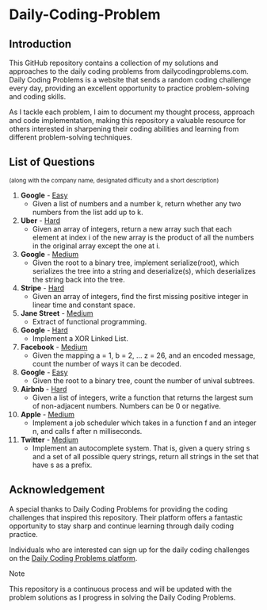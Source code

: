 # Daily-Coding-Problem

## Introduction
This GitHub repository contains a collection of my solutions and approaches to the daily coding problems from dailycodingproblems.com. Daily Coding Problems is a website that sends a random coding challenge every day, providing an excellent opportunity to practice problem-solving and coding skills.

As I tackle each problem, I aim to document my thought process, approach and code implementation, making this repository a valuable resource for others interested in sharpening their coding abilities and learning from different problem-solving techniques.

## List of Questions 
<sup>(along with the company name, designated difficulty and a short description)</sup>

1. **Google** - [Easy](https://github.com/SohhamSeal/Daily-Coding-Problem/tree/main/Day%20%23001%20-%20Google)
   - Given a list of numbers and a number k, return whether any two numbers from the list add up to k.
2. **Uber** - [Hard](https://github.com/SohhamSeal/Daily-Coding-Problem/tree/main/Day%20%23002%20-%20Uber)
   - Given an array of integers, return a new array such that each element at index i of the new array is the product of all the numbers in the original array except the one at i.
3. **Google** - [Medium](https://github.com/SohhamSeal/Daily-Coding-Problem/tree/main/Day%20%23003%20-%20Google)
   - Given the root to a binary tree, implement serialize(root), which serializes the tree into a string and deserialize(s), which deserializes the string back into the tree.
4. **Stripe** - [Hard](https://github.com/SohhamSeal/Daily-Coding-Problem/tree/main/Day%20%23004%20-%20Stripe)
   - Given an array of integers, find the first missing positive integer in linear time and constant space.
5. **Jane Street** - [Medium](https://github.com/SohhamSeal/Daily-Coding-Problem/tree/main/Day%20%23005%20-%20Jane%20Street)
    - Extract of functional programming.
6. **Google** - [Hard](https://github.com/SohhamSeal/Daily-Coding-Problem/tree/main/Day%20%23006%20-%20Google)
    - Implement a XOR Linked List.
7. **Facebook** - [Medium](https://github.com/SohhamSeal/Daily-Coding-Problem/tree/main/Day%20%23007%20-%20Facebook)
    - Given the mapping a = 1, b = 2, ... z = 26, and an encoded message, count the number of ways it can be decoded.
8. **Google** - [Easy](https://github.com/SohhamSeal/Daily-Coding-Problem/tree/main/Day%20%23008%20-%20Google)
    - Given the root to a binary tree, count the number of unival subtrees.
9. **Airbnb** - [Hard](https://github.com/SohhamSeal/Daily-Coding-Problem/tree/main/Day%20%23009%20-%20Airbnb)
    - Given a list of integers, write a function that returns the largest sum of non-adjacent numbers. Numbers can be 0 or negative.
10. **Apple** - [Medium](https://github.com/SohhamSeal/Daily-Coding-Problem/tree/main/Day%20%23010%20-%20Apple)
    - Implement a job scheduler which takes in a function f and an integer n, and calls f after n milliseconds.
11. **Twitter** - [Medium](https://github.com/SohhamSeal/Daily-Coding-Problem/tree/main/Day%20%23011%20-%20Twitter)
    - Implement an autocomplete system. That is, given a query string s and a set of all possible query strings, return all strings in the set that have s as a prefix.

## Acknowledgement
A special thanks to Daily Coding Problems for providing the coding challenges that inspired this repository. Their platform offers a fantastic opportunity to stay sharp and continue learning through daily coding practice.

Individuals who are interested can sign up for the daily coding challenges on the [Daily Coding Problems platform](https://www.dailycodingproblem.com/).


> [!NOTE]
> This repository is a continuous process and will be updated with the problem solutions as I progress in solving the Daily Coding Problems.
